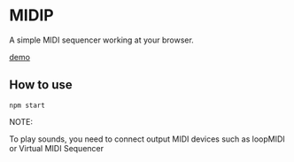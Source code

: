 # MIDIP

A simple MIDI sequencer working at your browser.

[demo](https://syun560.github.io/midip2021/)

## How to use
```
npm start
```

NOTE:

To play sounds, you need to connect output MIDI devices such as loopMIDI or Virtual MIDI Sequencer
